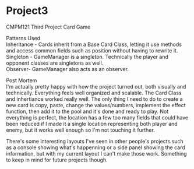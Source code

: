 # Project3
CMPM121 Third Project Card Game

Patterns Used <br/>
Inheritance - Cards inherit from a Base Card Class, letting it use methods and access common fields such as position without having to rewrite it.<br/>
Singleton - GameManager is a singleton. Technically the player and opponent classes are singletons as well.<br/>
Observer- GameManager also acts as an observer.<br/>

Post Mortem<br/>
I'm actually pretty happy with how the project turned out, both visually and technically. Everything feels well organized and scalable. 
The Card Class and inhertiance worked really well. The only thing I need to do to create a new card is copy, paste, change the values/numbers, implement the effect function, then add it to the pool and it's done and ready to play.
Not everything is perfect, the location has a few too many fields that could have been reduced if I made it a single location representing both player and enemy, but it works well enough so I'm not touching it further.

There's some interesting layouts I've seen in other people's projects such as a console showing what's happenning or a side panel showing the card information, but with my current layout I can't make those work. Something to keep in mind for future projects though.
